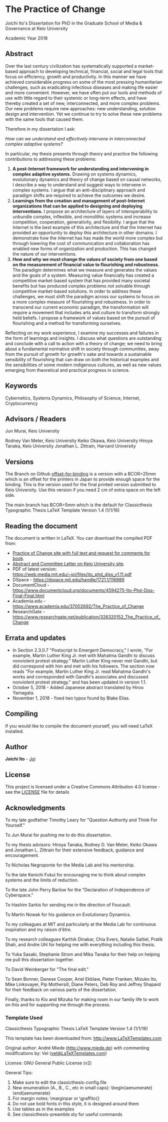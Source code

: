 # The Practice of Change

Joichi Ito's Dissertation for PhD in the Graduate School of Media & Governance at Keio University

Academic Year 2018

## Abstract

Over the last century civilization has systematically supported a market-based approach to developing technical, financial, social and legal tools that focus on efficiency, growth and productivity. In this manner we have achieved considerable progress on some of the most pressing humanitarian challenges, such as eradicating infectious diseases and making life easier and more convenient. However, we have often put our tools and methods of use with little regard to their systemic or long-term effects, and have thereby created a set of new, interconnected, and more complex problems. Our new problems require new approaches: new understanding, solution design and intervention. Yet we continue to try to solve these new problems with the same tools that caused them.

Therefore in my dissertation I ask:

*How can we understand and effectively intervene in*
*interconnected complex adaptive systems?*

In particular, my thesis presents through theory and practice the following contributions to addressing these problems:

1. **A post-Internet framework for understanding and intervening in complex adaptive systems.** Drawing on systems dynamics, evolutionary dynamics and theory of change based on causal networks, I describe a way to understand and suggest ways to intervene in complex systems. I argue that an anti-disciplinary approach and paradigm shifts are required to achieve the outcomes we desire.
2. **Learnings from the creation and management of post-Internet organizations that can be applied to designing and deploying interventions.** I propose an architecture of layers of interoperability to unbundle complex, inflexible, and monolithic systems and increase competition, cooperation, generativity, and flexibility. I argue that the Internet is the best example of this architecture and that the Internet has provided an opportunity to deploy this architecture in other domains. I demonstrate how the Internet has has made the world more complex but through lowering the cost of communication and collaboration has enabled new forms of organization and production. This has changed the nature of our interventions.
3. **How and why we must change the values of society from one based on the measurement of financial value to flourishing and robustness.** The paradigm determines what we measure and generates the values and the goals of a system. Measuring value financially has created a competitive market-based system that has provided many societal benefits but has produced complex problems not solvable through competitive market-based solutions. In order to address these challenges, we must shift the paradigm across our systems to focus on a more complex measure of flourishing and robustness. In order to transcend our current economic paradigm, the transformation will require a movement that includes arts and culture to transform strongly held beliefs. I propose a framework of values based on the pursuit of flourishing and a method for transforming ourselves.

Reflecting on my work experience, I examine my successes and failures in the form of learnings and insights. I discuss what questions are outstanding and conclude with a call to action with a theory of change; we need to bring about a fundamental normative shift in society through communities, away from the pursuit of growth for growth's sake and towards a sustainable sensibility of flourishing that can draw on both the historical examples and the sensibilities of some modern indigenous cultures, as well as new values emerging from theoretical and practical progress in science.

## Keywords

Cybernetics, Systems Dynamics, Philosophy of Science, Internet, Cryptocurrency

## Advisors / Readers

Jun Murai, Keio University

Rodney Van Meter, Keio University
Keiko Okawa, Keio University
Hiroya Tanaka, Keio University
Jonathan L. Zittrain, Harvard University

## Versions

The Branch on Github [offset-for-binding](https://github.com/Joi/phd-dissertation/tree/offset-for-binding) is a version with a BCOR=25mm which is an offset for the printers in Japan to provide enough space for the binding. This is the version used for the final printed version submitted to Keio University. Use this version if you need 2 cm of extra space on the left side.

The main branch has BCOR=5mm which is the default for Classicthesis Typographic Thesis LaTeX Template Version 1.4 (1/1/16)

## Reading the document

The document is written in LaTeX. You can download the compiled PDF from:

* [Practice of Change site with full text and request for comments for book](https://www.practiceofchange.org/).
* [Abstract and Committee Letter on Keio University site](http://koara.lib.keio.ac.jp/xoonips/modules/xoonips/detail.php?koara_id=KO90001002-20184966-0001).
* PDF of latest version: https://web.media.mit.edu/~joi/files/ito_phd_diss_v1.11.pdf
* DSpace - https://dspace.mit.edu/handle/1721.1/116989
* DocumentCloud - https://www.documentcloud.org/documents/4594275-Ito-Phd-Diss-Final-Final.html
* Academia.edu - https://www.academia.edu/37002692/The_Practice_of_Change
* ResearchGate - https://www.researchgate.net/publication/326320152_The_Practice_of_Change

## Errata and updates

* In Section 2.3.0.7 "Postscript to Emergent Democracy," I wrote, "For example, Martin Luther King Jr. met with Mahatma Gandhi to discuss nonviolent protest strategy." Martin Luther King never met Gandhi, but did correspond with him and met with his followers. The section now reads "For example, Martin Luther King Jr. read  Mahatma Gandhi's works and corresponded with Gandhi's associates and discussed nonviolent protest strategy." and has been updated in version 1.1.
* October 5, 2018 - Added Japanese abstract translated by Hiroo Yamagata.
* November 1, 2018 - fixed two typos found by Blake Elias.

## Compiling

If you would like to compile the document yourself, you will need LaTeX installed.

## Author

**Joichi Ito** - [Joi](https://github.com/Joi)


## License

This project is licensed under a Creative Commons Attribution 4.0 license - see the [LICENSE](LICENSE) file for details

## Acknowledgments

To my late godfather Timothy Leary for "Question Authority and Think For Yourself."

To Jun Murai for pushing me to do this dissertation.

To my thesis advisors: Hiroya Tanaka, Rodney D. Van Meter, Keiko Okawa and Jonathan L. Zittrain for their extensive feedback, guidance and encouragement. 

To Nicholas Negroponte for the Media Lab and his mentorship.

To the late Kenichi Fukui for encouraging me to think about complex systems and the limits of reduction.

To the late John Perry Barlow for the "Declaration of Independence of Cyberspace."

To Hashim Sarkis for sending me in the direction of Foucault.

To Martin Nowak for his guidance on Evolutionary Dynamics.

To my colleagues at MIT and particularly at the Media Lab for continuous inspiration and my raison d'être.

To my research colleagues Karthik Dinakar, Chia Evers, Natalie Saltiel, Pratik Shah, and Andre Uhl for helping me with everything including this thesis.

To Yuka Sasaki, Stephanie Strom and Mika Tanaka for their help on helping me pull this dissertation together.

To David Weinberger for "The final edit."

To Sean Bonner, Danese Cooper, Ariel Ekblaw, Pieter Franken, Mizuko Ito, Mike Linksvayer, Pip Mothersill, Diane Peters, Deb Roy and Jeffrey Shapard for their feedback on various parts of the dissertation.

Finally, thanks to Kio and Mizuka for making room in our family life to work on this and for supporting me through the process.

### Template Used

Classicthesis Typographic Thesis LaTeX Template Version 1.4 (1/1/16)

This template has been downloaded from: http://www.LaTeXTemplates.com

Original author: André Miede (http://www.miede.de) with commenting modifications by: Vel (vel@LaTeXTemplates.com)

License: GNU General Public License (v2)

General Tips:
1. Make sure to edit the classicthesis-config.file
1. New enumeration (A., B., C., etc in small caps): \begin{aenumerate} \end{aenumerate}
1. For margin notes: \marginpar or \graffito{}
1. Do not use bold fonts in this style, it is designed around them
1. Use tables as in the examples
1. See classicthesis-preamble.sty for useful commands
